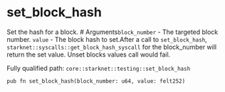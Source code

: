 # set_block_hash

Set the hash for a block.  # Arguments`block_number` - The targeted block number. `value` - The block hash to set.After a call to `set_block_hash`, `starknet::syscalls::get_block_hash_syscall` for the block_number will return the set value. Unset blocks values call would fail.

Fully qualified path: `core::starknet::testing::set_block_hash`

<pre><code class="language-rust">pub fn set_block_hash(block_number: u64, value: felt252)</code></pre>

